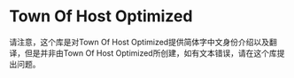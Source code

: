 # Town Of Host Optimized

请注意，这个库是对Town Of Host Optimized提供简体字中文身份介绍以及翻译，但是并非由Town Of Host Optimized所创建，如有文本错误，请在这个库提出问题。
